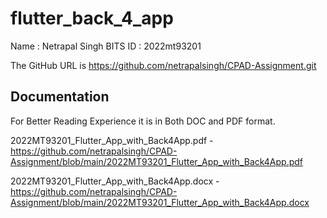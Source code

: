 # flutter_back_4_app

Name : Netrapal Singh
BITS ID : 2022mt93201

The GitHub URL is https://github.com/netrapalsingh/CPAD-Assignment.git

## Documentation
For Better Reading Experience it is in Both DOC and PDF format.

2022MT93201_Flutter_App_with_Back4App.pdf - https://github.com/netrapalsingh/CPAD-Assignment/blob/main/2022MT93201_Flutter_App_with_Back4App.pdf

2022MT93201_Flutter_App_with_Back4App.docx - https://github.com/netrapalsingh/CPAD-Assignment/blob/main/2022MT93201_Flutter_App_with_Back4App.docx


